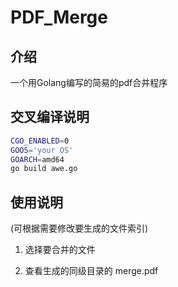 # PDF_Merge

## 介绍
一个用Golang编写的简易的pdf合并程序


## 交叉编译说明

```bash
CGO_ENABLED=0 
GOOS='your OS' 
GOARCH=amd64 
go build awe.go
```

## 使用说明

(可根据需要修改要生成的文件索引)
1. 选择要合并的文件

2. 查看生成的同级目录的 merge.pdf

   



